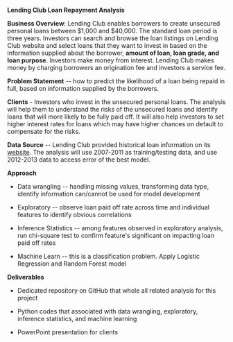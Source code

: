 **Lending Club Loan Repayment Analysis**

**Business Overview**: Lending Club enables borrowers to create
unsecured personal loans between \$1,000 and \$40,000. The standard loan
period is three years. Investors can search and browse the loan listings
on Lending Club website and select loans that they want to invest in
based on the information supplied about the borrower, **amount of loan,
loan grade, and loan purpose**. Investors make money from interest.
Lending Club makes money by charging borrowers an origination fee and
investors a service fee.

**Problem Statement** -- how to predict the likelihood of a loan being
repaid in full, based on information supplied by the borrowers.

**Clients** - Investors who invest in the unsecured personal loans. The
analysis will help them to understand the risks of the unsecured loans
and identify loans that will more likely to be fully paid off. It will
also help investors to set higher interest rates for loans which may
have higher chances on default to compensate for the risks.

**Data Source** -- Lending Club provided historical loan information on
its [website](https://www.lendingclub.com/info/download-data.action).
The analysis will use 2007-2011 as training/testing data, and use
2012-2013 data to access error of the best model.

**Approach**

-   Data wrangling -- handling missing values, transforming data type,
    identify information can/cannot be used for model development

-   Exploratory -- observe loan paid off rate across time and individual
    features to identify obvious correlations

-   Inference Statistics -- among features observed in exploratory
    analysis, run chi-square test to confirm feature's significant on
    impacting loan paid off rates

-   Machine Learn -- this is a classification problem. Apply Logistic
    Regression and Random Forest model

**Deliverables**

-   Dedicated repository on GitHub that whole all related analysis for
    this project

-   Python codes that associated with data wrangling, exploratory,
    inference statistics, and machine learning

-   PowerPoint presentation for clients
